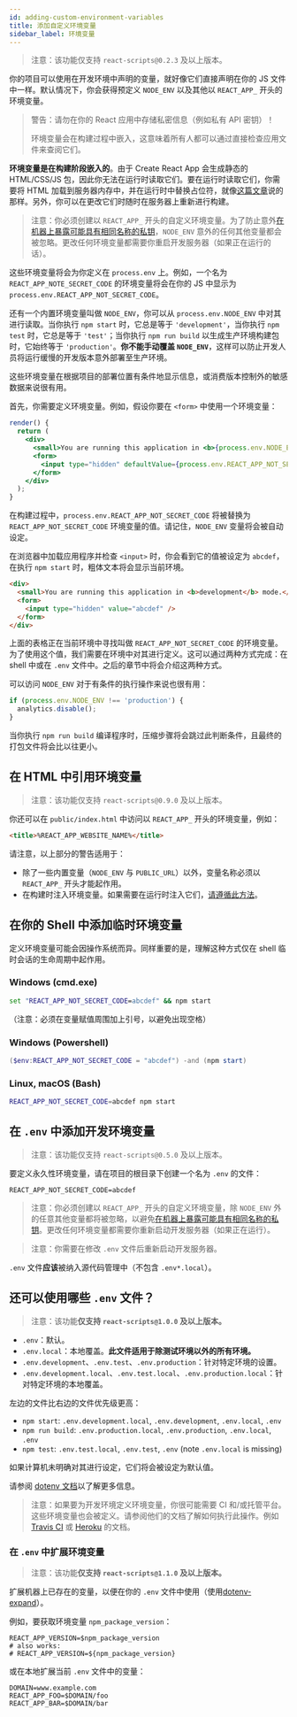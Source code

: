 ```yaml
---
id: adding-custom-environment-variables
title: 添加自定义环境变量
sidebar_label: 环境变量
---
```


> 注意：该功能仅支持 `react-scripts@0.2.3` 及以上版本。

你的项目可以使用在开发环境中声明的变量，就好像它们直接声明在你的 JS 文件中一样。默认情况下，你会获得预定义 `NODE_ENV` 以及其他以 `REACT_APP_` 开头的环境变量。

> 警告：请勿在你的 React 应用中存储私密信息（例如私有 API 密钥）！
>
> 环境变量会在构建过程中嵌入，这意味着所有人都可以通过直接检查应用文件来查阅它们。

**环境变量是在构建阶段嵌入的**。由于 Create React App 会生成静态的 HTML/CSS/JS 包，因此你无法在运行时读取它们。要在运行时读取它们，你需要将 HTML 加载到服务器内存中，并在运行时中替换占位符，就像[这篇文章](title-and-meta-tags.md#injecting-data-from-the-server-into-the-page)说的那样。另外，你可以在更改它们时随时在服务器上重新进行构建。

> 注意：你必须创建以 `REACT_APP_` 开头的自定义环境变量。为了防止意外[在机器上暴露可能具有相同名称的私钥](https://github.com/facebook/create-react-app/issues/865#issuecomment-252199527)，`NODE_ENV` 意外的任何其他变量都会被忽略。更改任何环境变量都需要你重启开发服务器（如果正在运行的话）。

这些环境变量将会为你定义在 `process.env` 上。例如，一个名为 `REACT_APP_NOTE_SECRET_CODE` 的环境变量将会在你的 JS 中显示为 `process.env.REACT_APP_NOT_SECRET_CODE`。

还有一个内置环境变量叫做 `NODE_ENV`，你可以从 `process.env.NODE_ENV` 中对其进行读取。当你执行 `npm start` 时，它总是等于 `'development'`，当你执行 `npm test` 时，它总是等于 `'test'`；当你执行 `npm run build` 以生成生产环境构建包时，它始终等于 `'production'`。**你不能手动覆盖 `NODE_ENV`**，这样可以防止开发人员将运行缓慢的开发版本意外部署至生产环境。

这些环境变量在根据项目的部署位置有条件地显示信息，或消费版本控制外的敏感数据来说很有用。

首先，你需要定义环境变量。例如，假设你要在 `<form>` 中使用一个环境变量：

```jsx
render() {
  return (
    <div>
      <small>You are running this application in <b>{process.env.NODE_ENV}</b> mode.</small>
      <form>
        <input type="hidden" defaultValue={process.env.REACT_APP_NOT_SECRET_CODE} />
      </form>
    </div>
  );
}
```

在构建过程中，`process.env.REACT_APP_NOT_SECRET_CODE` 将被替换为 `REACT_APP_NOT_SECRET_CODE` 环境变量的值。请记住，`NODE_ENV` 变量将会被自动设定。

在浏览器中加载应用程序并检查 `<input>` 时，你会看到它的值被设定为 `abcdef`，在执行 `npm start` 时，粗体文本将会显示当前环境。

<!-- prettier-ignore-start -->

```html
<div>
  <small>You are running this application in <b>development</b> mode.</small>
  <form>
    <input type="hidden" value="abcdef" />
  </form>
</div>
```

<!-- prettier-ignore-end -->

上面的表格正在当前环境中寻找叫做 `REACT_APP_NOT_SECRET_CODE` 的环境变量。为了使用这个值，我们需要在环境中对其进行定义。这可以通过两种方式完成：在 shell 中或在 `.env` 文件中。之后的章节中将会介绍这两种方式。

可以访问 `NODE_ENV` 对于有条件的执行操作来说也很有用：

```js
if (process.env.NODE_ENV !== 'production') {
  analytics.disable();
}
```

当你执行 `npm run build` 编译程序时，压缩步骤将会跳过此判断条件，且最终的打包文件将会比以往更小。

## 在 HTML 中引用环境变量

> 注意：该功能仅支持 `react-scripts@0.9.0` 及以上版本。

你还可以在 `public/index.html` 中访问以 `REACT_APP_` 开头的环境变量，例如：

```html
<title>%REACT_APP_WEBSITE_NAME%</title>
```

请注意，以上部分的警告适用于：

- 除了一些内置变量（`NODE_ENV` 与 `PUBLIC_URL`）以外，变量名称必须以 `REACT_APP_` 开头才能起作用。
- 在构建时注入环境变量。如果需要在运行时注入它们，[请遵循此方法](title-and-meta-tags.md#generating-dynamic-meta-tags-on-the-server)。

## 在你的 Shell 中添加临时环境变量

定义环境变量可能会因操作系统而异。同样重要的是，理解这种方式仅在 shell 临时会话的生命周期中起作用。

### Windows (cmd.exe)

```cmd
set "REACT_APP_NOT_SECRET_CODE=abcdef" && npm start
```

（注意：必须在变量赋值周围加上引号，以避免出现空格）

### Windows (Powershell)

```Powershell
($env:REACT_APP_NOT_SECRET_CODE = "abcdef") -and (npm start)
```

### Linux, macOS (Bash)

```sh
REACT_APP_NOT_SECRET_CODE=abcdef npm start
```

## 在 `.env` 中添加开发环境变量

> 注意：该功能仅支持 `react-scripts@0.5.0` 及以上版本。

要定义永久性环境变量，请在项目的根目录下创建一个名为 `.env` 的文件：

```
REACT_APP_NOT_SECRET_CODE=abcdef
```

> 注意：你必须创建以 `REACT_APP_` 开头的自定义环境变量，除 `NODE_ENV` 外的任意其他变量都将被忽略，以避免[在机器上暴露可能具有相同名称的私钥](https://github.com/facebook/create-react-app/issues/865#issuecomment-252199527)。更改任何环境变量都需要你重新启动开发服务器（如果正在运行）。

> 注意：你需要在修改 `.env` 文件后重新启动开发服务器。

`.env` 文件**应该**被纳入源代码管理中（不包含 `.env*.local`）。

## 还可以使用哪些 `.env` 文件？

> 注意：该功能**仅支持 `react-scripts@1.0.0` 及以上版本。**

- `.env`：默认。
- `.env.local`：本地覆盖。**此文件适用于除测试环境以外的所有环境。**
- `.env.development`、`.env.test`、`.env.production`：针对特定环境的设置。
- `.env.development.local`、`.env.test.local`、`.env.production.local`：针对特定环境的本地覆盖。

左边的文件比右边的文件优先级更高：

- `npm start`: `.env.development.local`, `.env.development`, `.env.local`, `.env`
- `npm run build`: `.env.production.local`, `.env.production`, `.env.local`, `.env`
- `npm test`: `.env.test.local`, `.env.test`, `.env` (note `.env.local` is missing)

如果计算机未明确对其进行设定，它们将会被设定为默认值。

请参阅 [dotenv 文档](https://github.com/motdotla/dotenv)以了解更多信息。

> 注意：如果要为开发环境定义环境变量，你很可能需要 CI 和/或托管平台。
> 这些环境变量也会被定义。请参阅他们的文档了解如何执行此操作。例如 [Travis CI](https://docs.travis-ci.com/user/environment-variables/) 或 [Heroku](https://devcenter.heroku.com/articles/config-vars) 的文档。

### 在 `.env` 中扩展环境变量

> 注意：该功能**仅支持 `react-scripts@1.1.0` 及以上版本。**

扩展机器上已存在的变量，以便在你的 `.env` 文件中使用（使用[dotenv-expand](https://github.com/motdotla/dotenv-expand)）。

例如，要获取环境变量 `npm_package_version`：

```
REACT_APP_VERSION=$npm_package_version
# also works:
# REACT_APP_VERSION=${npm_package_version}
```

或在本地扩展当前 `.env` 文件中的变量：

```
DOMAIN=www.example.com
REACT_APP_FOO=$DOMAIN/foo
REACT_APP_BAR=$DOMAIN/bar
```
